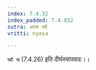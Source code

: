 ```yaml
---
index: 7.4.32
index_padded: 7.4.032
sutra: अस्य च्वौ
vritti: nyasa

---
```

`च्वौ च` (7.4.26) इति दीर्घस्यापवादः।।